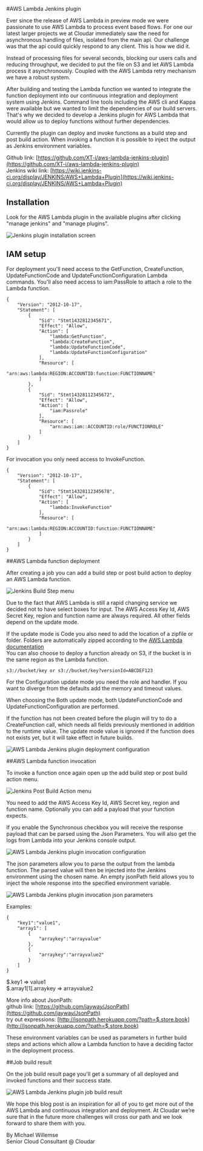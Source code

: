 #AWS Lambda Jenkins plugin

Ever since the release of AWS Lambda in preview mode we were passionate to use AWS Lambda to process event based flows.  For one our latest larger projects we at Cloudar immediately saw the need for asynchronous handling of files, isolated from the main api.  Our challenge was that the api could quickly respond to any client.
This is how we did it.

Instead of processing files for several seconds, blocking our users calls and reducing throughput, we decided to put the file on S3 and let AWS Lambda process it asynchronously. Coupled with the AWS Lambda retry mechanism we have a robust system.

After building and testing the Lambda function we wanted to integrate the function deployment into our continuous integration and deployment system using Jenkins. Command line tools including the AWS cli and Kappa were available but we wanted to limit the dependencies of our build servers.
That's why we decided to develop a Jenkins plugin for AWS Lambda that would allow us to deploy functions without further dependencies.

Currently the plugin can deploy and invoke functions as a build step and post build action. When invoking a function it is possible to inject the output as Jenkins environment variables.

Github link: [https://github.com/XT-i/aws-lambda-jenkins-plugin](https://github.com/XT-i/aws-lambda-jenkins-plugin)  
Jenkins wiki link: [https://wiki.jenkins-ci.org/display/JENKINS/AWS+Lambda+Plugin](https://wiki.jenkins-ci.org/display/JENKINS/AWS+Lambda+Plugin)

## Installation

Look for the AWS Lambda plugin in the available plugins after clicking "manage jenkins" and "manage plugins".

![Jenkins plugin installation screen](install.jpg)

## IAM setup

For deployment you'll need access to the GetFunction, CreateFunction, UpdateFunctionCode and UpdateFunctionConfiguration Lambda commands.
You'll also need access to iam:PassRole to attach a role to the Lambda function. 

    {
        "Version": "2012-10-17",
        "Statement": [
            {
                "Sid": "Stmt1432812345671",
                "Effect": "Allow",
                "Action": [
                    "lambda:GetFunction",
                    "lambda:CreateFunction",
                    "lambda:UpdateFunctionCode",
                    "lambda:UpdateFunctionConfiguration"
                ],
                "Resource": [
                    "arn:aws:lambda:REGION:ACCOUNTID:function:FUNCTIONNAME"
                ]
            },
            {
                "Sid": "Stmt14328112345672",
                "Effect": "Allow",
                "Action": [
                    "iam:Passrole"
                ],
                "Resource": [
                    "arn:aws:iam::ACCOUNTID:role/FUNCTIONROLE"
                ]
            }
        ]
    }

For invocation you only need access to InvokeFunction.

    {
        "Version": "2012-10-17",
        "Statement": [
            {
                "Sid": "Stmt14328112345678",
                "Effect": "Allow",
                "Action": [
                    "lambda:InvokeFunction"
                ],
                "Resource": [
                    "arn:aws:lambda:REGION:ACCOUNTID:function:FUNCTIONNAME"
                ]
            }
        ]
    }

##AWS Lambda function deployment

After creating a job you can add a build step or post build action to deploy an AWS Lambda function.

![Jenkins Build Step menu](build-step.jpg)

Due to the fact that AWS Lambda is still a rapid changing service we decided not to have select boxes for input.
The AWS Access Key Id, AWS Secret Key, region and function name are always required. All other fields depend on the update mode.

If the update mode is Code you also need to add the location of a zipfile or folder.
Folders are automatically zipped according to the [AWS Lambda documentation](http://docs.aws.amazon.com/lambda/latest/dg/walkthrough-s3-events-adminuser-create-test-function-create-function.html)  
You can also choose to deploy a function already on S3, if the bucket is in the same region as the Lambda function.

    s3://bucket/key or s3://bucket/key?versionId=ABCDEF123

For the Configuration update mode you need the role and handler. If you want to diverge from the defaults add the memory and timeout values.

When choosing the Both update mode, both UpdateFunctionCode and UpdateFunctionConfiguration are performed.

If the function has not been created before the plugin will try to do a CreateFunction call, which needs all fields previously mentioned in addition to the runtime value.
The update mode value is ignored if the function does not exists yet, but it will take effect in future builds.

![AWS Lambda Jenkins plugin deployment configuration](deploy.jpg)

##AWS Lambda function invocation

To invoke a function once again open up the add build step or post build action menu.

![Jenkins Post Build Action menu](post-build.jpg)

You need to add the AWS Access Key Id, AWS Secret key, region and function name. Optionally you can add a payload that your function expects.

If you enable the Synchronous checkbox you will receive the response payload that can be parsed using the Json Parameters.
You will also get the logs from Lambda into your Jenkins console output. 

![AWS Lambda Jenkins plugin invocation configuration](invoke.jpg)

The json parameters allow you to parse the output from the lambda function. The parsed value will then be injected into the Jenkins environment using the chosen name.
An empty jsonPath field allows you to inject the whole response into the specified environment variable.

![AWS Lambda Jenkins plugin invocation json parameters](invoke-json-parameters.jpg)

Examples:

    {
        "key1":"value1",
        "array1": [
            {
                "arraykey":"arrayvalue"
            },
            {
                "arraykey":"arrayvalue2"
            }
        ]
    }
    
$.key1 => value1  
$.array1[1].arraykey => arrayvalue2

More info about JsonPath:  
github link: [https://github.com/jayway/JsonPath](https://github.com/jayway/JsonPath)  
try out expressions: [http://jsonpath.herokuapp.com/?path=$.store.book](http://jsonpath.herokuapp.com/?path=$.store.book)

These environment variables can be used as parameters in further build steps and actions which allow a Lambda function to have a deciding factor in the deployment process.

##Job build result

On the job build result page you'll get a summary of all deployed and invoked functions and their success state.

![AWS Lambda Jenkins plugin job build result](result.jpg)

We hope this blog post is an inspiration for all of you to get more out of the AWS Lambda and continuous integration and deployment.
At Cloudar we’re sure that in the future more challenges will cross our path and we look forward to share them with you.

By Michael Willemse  
Senior Cloud Consultant @ Cloudar